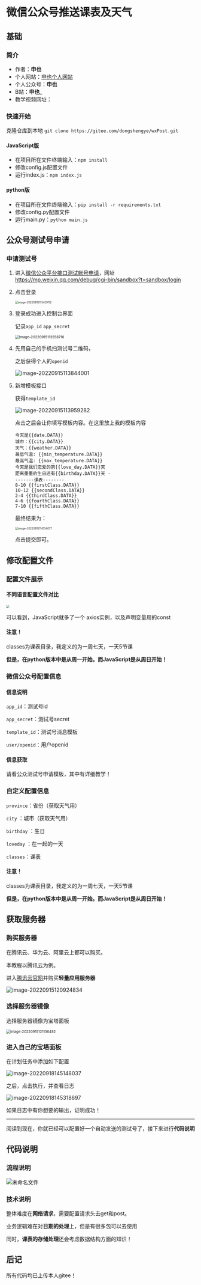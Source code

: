# 微信公众号推送课表及天气

## 基础

### 简介

+ 作者：**申也**
+ 个人网站：[申也个人网站](www.dongshengye.space)
+ 个人公众号：**申也**
+ B站：**申也_**
+ 教学视频网址：

### 快速开始

克隆仓库到本地 `git clone https://gitee.com/dongshengye/wxPost.git`

#### JavaScript版

+ 在项目所在文件终端输入：`npm install`
+ 修改config.js配置文件
+ 运行index.js：`npm index.js`

#### python版

+ 在项目所在文件终端输入：`pip install -r requirements.txt`
+ 修改config.py配置文件
+ 运行main.py：`python main.js`



## 公众号测试号申请

### 申请测试号

1. 进入[微信公众平台接口测试帐号申请](https://mp.weixin.qq.com/debug/cgi-bin/sandbox?t=sandbox/login)，网址 https://mp.weixin.qq.com/debug/cgi-bin/sandbox?t=sandbox/login

2. 点击登录

   <img src="http://myimg.resumeg.club/markdown_img/image-20220915113429112.png" alt="image-20220915113429112" style="zoom:50%;" />

3. 登录成功进入控制台界面

   记录`app_id` `app_secret`

   <img src="http://myimg.resumeg.club/markdown_img/image-20220915113558716.png" alt="image-20220915113558716" style="zoom:67%;" />

4. 先用自己的手机扫测试号二维码，

   之后获得个人的`openid`

   ![image-20220915113844001](http://myimg.resumeg.club/markdown_img/image-20220915113844001.png)

5. 新增模板接口

   获得`template_id`

   ![image-20220915113959282](http://myimg.resumeg.club/markdown_img/image-20220915113959282.png)

   点击之后会让你填写模板内容。在这里放上我的模板内容

   ```
   今天是{{date.DATA}} 
   城市：{{city.DATA}} 
   天气：{{weather.DATA}} 
   最低气温: {{min_temperature.DATA}} 
   最高气温: {{max_temperature.DATA}} 
   今天是我们恋爱的第{{love_day.DATA}}天 
   距离墨墨的生日还有{{birthday.DATA}}天 -
   -------课表-------- 
   8-10 {{firstClass.DATA}} 
   10-12 {{secondClass.DATA}} 
   2-4 {{thirdClass.DATA}} 
   4-6 {{fourthClass.DATA}} 
   7-10 {{fifthClass.DATA}}
   ```

   最终结果为：

   <img src="http://myimg.resumeg.club/markdown_img/image-20220915114134077.png" alt="image-20220915114134077" style="zoom:50%;" />

   点击提交即可。

## 修改配置文件

### 配置文件展示

#### 不同语言配置文件对比

<img src="http://myimg.resumeg.club/markdown_img/1bad892d5c73a4968ae47fce40ef2318.png" style="zoom: 50%;" />

可以看到，JavaScript就多了一个 axios实例，以及声明变量用的const

#### 注意！

classes为课表目录，我定义的为一周七天，一天5节课

**但是，在python版本中是从周一开始。而JavaScript是从周日开始！**

### 微信公众号配置信息

#### 信息说明

`app_id`：测试号id

`app_secret`：测试号secret

`template_id`：测试号消息模板

`user/openid`：用户openid

#### 信息获取

请看公众测试号申请模板，其中有详细教学！

### 自定义配置信息

`province`：省份（获取天气用）

`city` ：城市（获取天气用）

`birthday` ：生日

`loveday` ：在一起的一天

`classes`：课表

#### 注意！

classes为课表目录，我定义的为一周七天，一天5节课

**但是，在python版本中是从周一开始。而JavaScript是从周日开始！**

## 获取服务器

### 购买服务器

在腾讯云、华为云、阿里云上都可以购买。

本教程以腾讯云为例。

进入[腾讯云官网](cloud.tencent.com)并购买**轻量应用服务器**

![image-20220915120924834](http://myimg.resumeg.club/markdown_img/image-20220915120924834.png)

### 选择服务器镜像

选择服务器镜像为宝塔面板

<img src="http://myimg.resumeg.club/markdown_img/image-20220915121136482.png" alt="image-20220915121136482" style="zoom: 67%;" />

### 进入自己的宝塔面板

在计划任务中添加如下配置

![image-20220918145148037](http://myimg.resumeg.club/markdown_img/image-20220918145148037.png)

之后，点击执行，并查看日志

![image-20220918145318697](http://myimg.resumeg.club/markdown_img/image-20220918145318697.png)

如果日志中有你想要的输出，证明成功！

----

<center>阅读到现在，你就已经可以配置好一个自动发送的测试号了，接下来进行<b>代码说明</b></center>

## 代码说明

### 流程说明

![未命名文件](http://myimg.resumeg.club/markdown_img/%E6%9C%AA%E5%91%BD%E5%90%8D%E6%96%87%E4%BB%B6.png)

### 技术说明

整体难度在**网络请求**，需要配置请求头去get和post。

业务逻辑难在对**日期的处理**上，但是有很多包可以去使用

同时，**课表的存储处理**还会考虑数据结构方面的知识！

## 后记

所有代码均已上传本人gitee！


